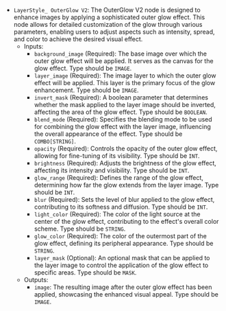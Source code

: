 - `LayerStyle_ OuterGlow V2`: The OuterGlow V2 node is designed to enhance images by applying a sophisticated outer glow effect. This node allows for detailed customization of the glow through various parameters, enabling users to adjust aspects such as intensity, spread, and color to achieve the desired visual effect.
    - Inputs:
        - `background_image` (Required): The base image over which the outer glow effect will be applied. It serves as the canvas for the glow effect. Type should be `IMAGE`.
        - `layer_image` (Required): The image layer to which the outer glow effect will be applied. This layer is the primary focus of the glow enhancement. Type should be `IMAGE`.
        - `invert_mask` (Required): A boolean parameter that determines whether the mask applied to the layer image should be inverted, affecting the area of the glow effect. Type should be `BOOLEAN`.
        - `blend_mode` (Required): Specifies the blending mode to be used for combining the glow effect with the layer image, influencing the overall appearance of the effect. Type should be `COMBO[STRING]`.
        - `opacity` (Required): Controls the opacity of the outer glow effect, allowing for fine-tuning of its visibility. Type should be `INT`.
        - `brightness` (Required): Adjusts the brightness of the glow effect, affecting its intensity and visibility. Type should be `INT`.
        - `glow_range` (Required): Defines the range of the glow effect, determining how far the glow extends from the layer image. Type should be `INT`.
        - `blur` (Required): Sets the level of blur applied to the glow effect, contributing to its softness and diffusion. Type should be `INT`.
        - `light_color` (Required): The color of the light source at the center of the glow effect, contributing to the effect's overall color scheme. Type should be `STRING`.
        - `glow_color` (Required): The color of the outermost part of the glow effect, defining its peripheral appearance. Type should be `STRING`.
        - `layer_mask` (Optional): An optional mask that can be applied to the layer image to control the application of the glow effect to specific areas. Type should be `MASK`.
    - Outputs:
        - `image`: The resulting image after the outer glow effect has been applied, showcasing the enhanced visual appeal. Type should be `IMAGE`.
